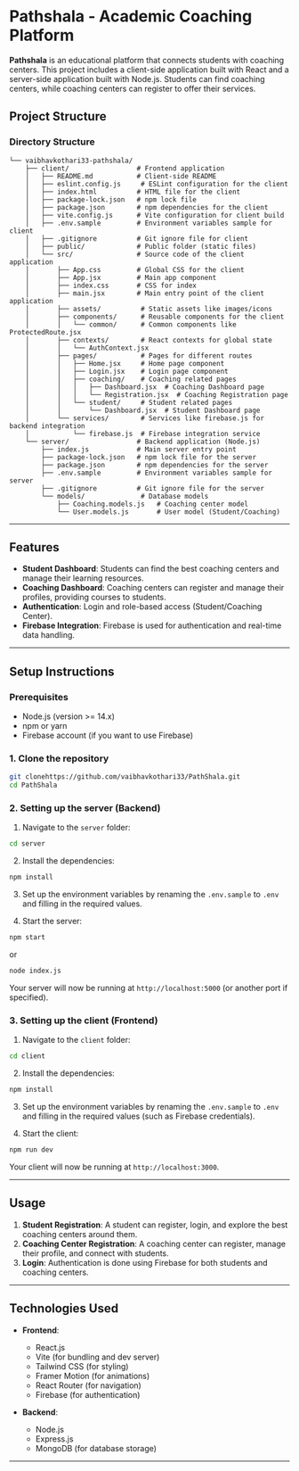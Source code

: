
# Pathshala - Academic Coaching Platform

**Pathshala** is an educational platform that connects students with coaching centers. This project includes a client-side application built with React and a server-side application built with Node.js. Students can find coaching centers, while coaching centers can register to offer their services.

## Project Structure

### Directory Structure

```
└── vaibhavkothari33-pathshala/
    ├── client/                 # Frontend application
    │   ├── README.md           # Client-side README
    │   ├── eslint.config.js     # ESLint configuration for the client
    │   ├── index.html          # HTML file for the client
    │   ├── package-lock.json   # npm lock file
    │   ├── package.json        # npm dependencies for the client
    │   ├── vite.config.js      # Vite configuration for client build
    │   ├── .env.sample         # Environment variables sample for client
    │   ├── .gitignore          # Git ignore file for client
    │   ├── public/             # Public folder (static files)
    │   └── src/                # Source code of the client application
    │       ├── App.css         # Global CSS for the client
    │       ├── App.jsx         # Main app component
    │       ├── index.css       # CSS for index
    │       ├── main.jsx        # Main entry point of the client application
    │       ├── assets/          # Static assets like images/icons
    │       ├── components/      # Reusable components for the client
    │       │   └── common/      # Common components like ProtectedRoute.jsx
    │       ├── contexts/        # React contexts for global state
    │       │   └── AuthContext.jsx
    │       ├── pages/           # Pages for different routes
    │       │   ├── Home.jsx     # Home page component
    │       │   ├── Login.jsx    # Login page component
    │       │   ├── coaching/    # Coaching related pages
    │       │   │   ├── Dashboard.jsx  # Coaching Dashboard page
    │       │   │   └── Registration.jsx  # Coaching Registration page
    │       │   └── student/     # Student related pages
    │       │       └── Dashboard.jsx  # Student Dashboard page
    │       └── services/        # Services like firebase.js for backend integration
    │           └── firebase.js  # Firebase integration service
    └── server/                 # Backend application (Node.js)
        ├── index.js            # Main server entry point
        ├── package-lock.json   # npm lock file for the server
        ├── package.json        # npm dependencies for the server
        ├── .env.sample         # Environment variables sample for server
        ├── .gitignore          # Git ignore file for the server
        └── models/              # Database models
            ├── Coaching.models.js   # Coaching center model
            └── User.models.js       # User model (Student/Coaching)
```

---

## Features

- **Student Dashboard**: Students can find the best coaching centers and manage their learning resources.
- **Coaching Dashboard**: Coaching centers can register and manage their profiles, providing courses to students.
- **Authentication**: Login and role-based access (Student/Coaching Center).
- **Firebase Integration**: Firebase is used for authentication and real-time data handling.

---

## Setup Instructions

### Prerequisites

- Node.js (version >= 14.x)
- npm or yarn
- Firebase account (if you want to use Firebase)

### 1. Clone the repository

```bash
git clonehttps://github.com/vaibhavkothari33/PathShala.git
cd PathShala
```

### 2. Setting up the server (Backend)

1. Navigate to the `server` folder:

```bash
cd server
```

2. Install the dependencies:

```bash
npm install
```

3. Set up the environment variables by renaming the `.env.sample` to `.env` and filling in the required values.

4. Start the server:

```bash
npm start 
```
or 

```bash
node index.js 
```

Your server will now be running at `http://localhost:5000` (or another port if specified).

### 3. Setting up the client (Frontend)

1. Navigate to the `client` folder:

```bash
cd client
```

2. Install the dependencies:

```bash
npm install
```

3. Set up the environment variables by renaming the `.env.sample` to `.env` and filling in the required values (such as Firebase credentials).

4. Start the client:

```bash
npm run dev
```

Your client will now be running at `http://localhost:3000`.

---

## Usage

1. **Student Registration**: A student can register, login, and explore the best coaching centers around them.
2. **Coaching Center Registration**: A coaching center can register, manage their profile, and connect with students.
3. **Login**: Authentication is done using Firebase for both students and coaching centers.

---

## Technologies Used

- **Frontend**:
  - React.js
  - Vite (for bundling and dev server)
  - Tailwind CSS (for styling)
  - Framer Motion (for animations)
  - React Router (for navigation)
  - Firebase (for authentication)

- **Backend**:
  - Node.js
  - Express.js
  - MongoDB (for database storage)

---

